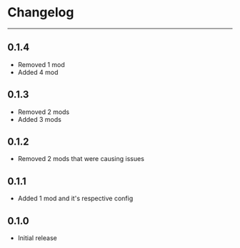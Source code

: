 <!-- markdownlint-disable MD033 -->
# Changelog

---

## 0.1.4

- Removed 1 mod
- Added 4 mod

## 0.1.3

- Removed 2 mods
- Added 3 mods

## 0.1.2

- Removed 2 mods that were causing issues

## 0.1.1

- Added 1 mod and it's respective config

## 0.1.0

- Initial release
